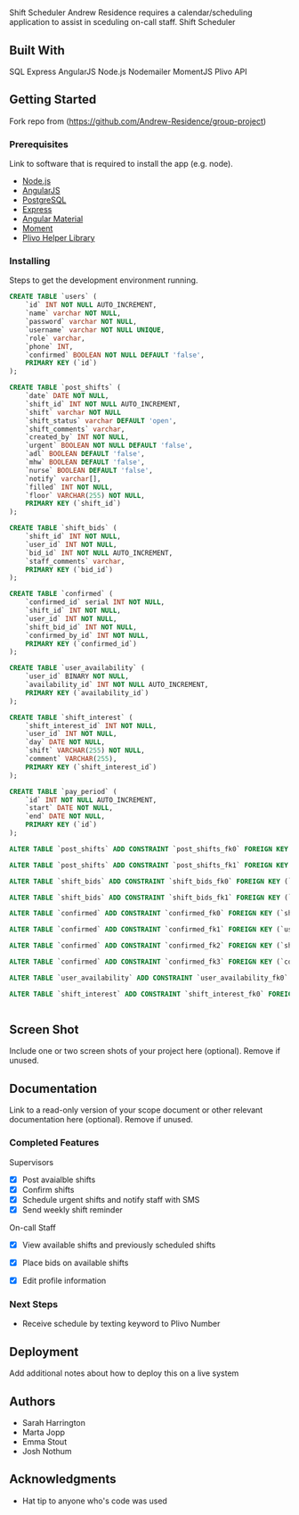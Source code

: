 # 

Shift Scheduler 
Andrew Residence requires a calendar/scheduling application to assist in sceduling on-call staff.  Shift Scheduler 

## Built With

SQL
Express
AngularJS
Node.js
Nodemailer
MomentJS
Plivo API

## Getting Started

Fork repo from (https://github.com/Andrew-Residence/group-project)

### Prerequisites

Link to software that is required to install the app (e.g. node).

- [Node.js](https://nodejs.org/en/)
- [AngularJS](https://angularjs.org/)
- [PostgreSQL](https://www.postgresql.org/)
- [Express](http://expressjs.com/)
- [Angular Material](https://material.angularjs.org/latest/)
- [Moment](https://momentjs.com/docs/)
- [Plivo Helper Library](https://www.plivo.com/docs/helpers/node/)


### Installing

Steps to get the development environment running.

```sql
CREATE TABLE `users` (
    `id` INT NOT NULL AUTO_INCREMENT,
    `name` varchar NOT NULL,
    `password` varchar NOT NULL,
    `username` varchar NOT NULL UNIQUE,
    `role` varchar,
    `phone` INT,
    `confirmed` BOOLEAN NOT NULL DEFAULT 'false',
    PRIMARY KEY (`id`)
);

CREATE TABLE `post_shifts` (
    `date` DATE NOT NULL,
    `shift_id` INT NOT NULL AUTO_INCREMENT,
    `shift` varchar NOT NULL
    `shift_status` varchar DEFAULT 'open',
    `shift_comments` varchar,
    `created_by` INT NOT NULL,
    `urgent` BOOLEAN NOT NULL DEFAULT 'false',
    `adl` BOOLEAN DEFAULT 'false',
    `mhw` BOOLEAN DEFAULT 'false',
    `nurse` BOOLEAN DEFAULT 'false',
    `notify` varchar[],
    `filled` INT NOT NULL,
    `floor` VARCHAR(255) NOT NULL,
    PRIMARY KEY (`shift_id`)
);

CREATE TABLE `shift_bids` (
    `shift_id` INT NOT NULL,
    `user_id` INT NOT NULL,
    `bid_id` INT NOT NULL AUTO_INCREMENT,
    `staff_comments` varchar,
    PRIMARY KEY (`bid_id`)
);

CREATE TABLE `confirmed` (
    `confirmed_id` serial INT NOT NULL,
    `shift_id` INT NOT NULL,
    `user_id` INT NOT NULL,
    `shift_bid_id` INT NOT NULL,
    `confirmed_by_id` INT NOT NULL,
    PRIMARY KEY (`confirmed_id`)
);

CREATE TABLE `user_availability` (
    `user_id` BINARY NOT NULL,
    `availability_id` INT NOT NULL AUTO_INCREMENT,
    PRIMARY KEY (`availability_id`)
);

CREATE TABLE `shift_interest` (
    `shift_interest_id` INT NOT NULL,
    `user_id` INT NOT NULL,
    `day` DATE NOT NULL,
    `shift` VARCHAR(255) NOT NULL,
    `comment` VARCHAR(255),
    PRIMARY KEY (`shift_interest_id`)
);

CREATE TABLE `pay_period` (
    `id` INT NOT NULL AUTO_INCREMENT,
    `start` DATE NOT NULL,
    `end` DATE NOT NULL,
    PRIMARY KEY (`id`)
);

ALTER TABLE `post_shifts` ADD CONSTRAINT `post_shifts_fk0` FOREIGN KEY (`created_by`) REFERENCES `users`(`id`);

ALTER TABLE `post_shifts` ADD CONSTRAINT `post_shifts_fk1` FOREIGN KEY (`filled`) REFERENCES `users`(`id`);

ALTER TABLE `shift_bids` ADD CONSTRAINT `shift_bids_fk0` FOREIGN KEY (`shift_id`) REFERENCES `post_shifts`(`shift_id`);

ALTER TABLE `shift_bids` ADD CONSTRAINT `shift_bids_fk1` FOREIGN KEY (`user_id`) REFERENCES `users`(`id`);

ALTER TABLE `confirmed` ADD CONSTRAINT `confirmed_fk0` FOREIGN KEY (`shift_id`) REFERENCES `post_shifts`(`shift_id`);

ALTER TABLE `confirmed` ADD CONSTRAINT `confirmed_fk1` FOREIGN KEY (`user_id`) REFERENCES `users`(`id`);

ALTER TABLE `confirmed` ADD CONSTRAINT `confirmed_fk2` FOREIGN KEY (`shift_bid_id`) REFERENCES `shift_bids`(`bid_id`);

ALTER TABLE `confirmed` ADD CONSTRAINT `confirmed_fk3` FOREIGN KEY (`confirmed_by_id`) REFERENCES `users`(`id`);

ALTER TABLE `user_availability` ADD CONSTRAINT `user_availability_fk0` FOREIGN KEY (`user_id`) REFERENCES `users`(`id`);

ALTER TABLE `shift_interest` ADD CONSTRAINT `shift_interest_fk0` FOREIGN KEY (`user_id`) REFERENCES `users`(`id`);



```

## Screen Shot

Include one or two screen shots of your project here (optional). Remove if unused.

## Documentation

Link to a read-only version of your scope document or other relevant documentation here (optional). Remove if unused.

### Completed Features

Supervisors
- [x] Post avaialble shifts
- [x] Confirm shifts
- [x] Schedule urgent shifts and notify staff with SMS
- [x] Send weekly shift reminder

On-call Staff
- [x] View available shifts and previously scheduled shifts
- [x] Place bids on available shifts
- [x] Edit profile information


### Next Steps

- Receive schedule by texting keyword to Plivo Number

## Deployment

Add additional notes about how to deploy this on a live system

## Authors

* Sarah Harrington
* Marta Jopp
* Emma Stout
* Josh Nothum

## Acknowledgments

* Hat tip to anyone who's code was used

